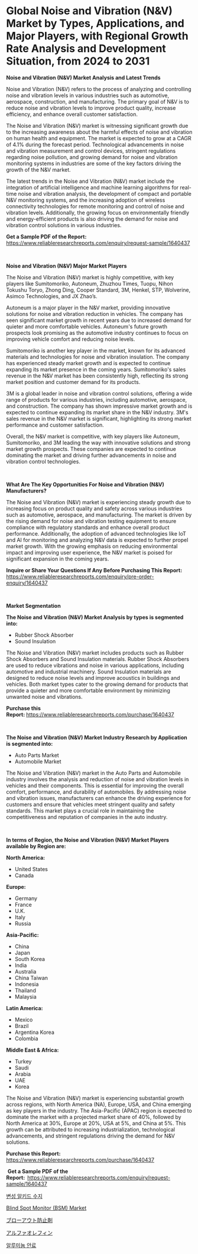 <p><h1>Global Noise and Vibration (N&V) Market by Types, Applications, and Major Players, with Regional Growth Rate Analysis and Development Situation, from 2024 to 2031</h1></p><p><strong>Noise and Vibration (N&V) Market Analysis and Latest Trends</strong></p>
<p><p>Noise and Vibration (N&V) refers to the process of analyzing and controlling noise and vibration levels in various industries such as automotive, aerospace, construction, and manufacturing. The primary goal of N&V is to reduce noise and vibration levels to improve product quality, increase efficiency, and enhance overall customer satisfaction.</p><p>The Noise and Vibration (N&V) market is witnessing significant growth due to the increasing awareness about the harmful effects of noise and vibration on human health and equipment. The market is expected to grow at a CAGR of 4.1% during the forecast period. Technological advancements in noise and vibration measurement and control devices, stringent regulations regarding noise pollution, and growing demand for noise and vibration monitoring systems in industries are some of the key factors driving the growth of the N&V market.</p><p>The latest trends in the Noise and Vibration (N&V) market include the integration of artificial intelligence and machine learning algorithms for real-time noise and vibration analysis, the development of compact and portable N&V monitoring systems, and the increasing adoption of wireless connectivity technologies for remote monitoring and control of noise and vibration levels. Additionally, the growing focus on environmentally friendly and energy-efficient products is also driving the demand for noise and vibration control solutions in various industries.</p></p>
<p><strong>Get a Sample PDF of the Report:&nbsp;</strong> <a href="https://www.reliableresearchreports.com/enquiry/request-sample/1640437">https://www.reliableresearchreports.com/enquiry/request-sample/1640437</a></p>
<p>&nbsp;</p>
<p><strong>Noise and Vibration (N&V) Major Market Players</strong></p>
<p><p>The Noise and Vibration (N&V) market is highly competitive, with key players like Sumitomoriko, Autoneum, Zhuzhou Times, Tuopu, Nihon Tokushu Toryo, Zhong Ding, Cooper Standard, 3M, Henkel, STP, Wolverine, Asimco Technologies, and JX Zhao’s.</p><p>Autoneum is a major player in the N&V market, providing innovative solutions for noise and vibration reduction in vehicles. The company has seen significant market growth in recent years due to increased demand for quieter and more comfortable vehicles. Autoneum's future growth prospects look promising as the automotive industry continues to focus on improving vehicle comfort and reducing noise levels.</p><p>Sumitomoriko is another key player in the market, known for its advanced materials and technologies for noise and vibration insulation. The company has experienced steady market growth and is expected to continue expanding its market presence in the coming years. Sumitomoriko's sales revenue in the N&V market has been consistently high, reflecting its strong market position and customer demand for its products.</p><p>3M is a global leader in noise and vibration control solutions, offering a wide range of products for various industries, including automotive, aerospace, and construction. The company has shown impressive market growth and is expected to continue expanding its market share in the N&V industry. 3M's sales revenue in the N&V market is significant, highlighting its strong market performance and customer satisfaction.</p><p>Overall, the N&V market is competitive, with key players like Autoneum, Sumitomoriko, and 3M leading the way with innovative solutions and strong market growth prospects. These companies are expected to continue dominating the market and driving further advancements in noise and vibration control technologies.</p></p>
<p>&nbsp;</p>
<p><strong>What Are The Key Opportunities For Noise and Vibration (N&V) Manufacturers?</strong></p>
<p><p>The Noise and Vibration (N&V) market is experiencing steady growth due to increasing focus on product quality and safety across various industries such as automotive, aerospace, and manufacturing. The market is driven by the rising demand for noise and vibration testing equipment to ensure compliance with regulatory standards and enhance overall product performance. Additionally, the adoption of advanced technologies like IoT and AI for monitoring and analyzing N&V data is expected to further propel market growth. With the growing emphasis on reducing environmental impact and improving user experience, the N&V market is poised for significant expansion in the coming years.</p></p>
<p><strong>Inquire or Share Your Questions If Any Before Purchasing This Report:</strong> <a href="https://www.reliableresearchreports.com/enquiry/pre-order-enquiry/1640437">https://www.reliableresearchreports.com/enquiry/pre-order-enquiry/1640437</a></p>
<p>&nbsp;</p>
<p><strong>Market Segmentation</strong></p>
<p><strong>The Noise and Vibration (N&V) Market Analysis by types is segmented into:</strong></p>
<p><ul><li>Rubber Shock Absorber</li><li>Sound Insulation</li></ul></p>
<p><p>The Noise and Vibration (N&V) market includes products such as Rubber Shock Absorbers and Sound Insulation materials. Rubber Shock Absorbers are used to reduce vibrations and noise in various applications, including automotive and industrial machinery. Sound Insulation materials are designed to reduce noise levels and improve acoustics in buildings and vehicles. Both market types cater to the growing demand for products that provide a quieter and more comfortable environment by minimizing unwanted noise and vibrations.</p></p>
<p><strong>Purchase this Report:&nbsp;</strong><a href="https://www.reliableresearchreports.com/purchase/1640437">https://www.reliableresearchreports.com/purchase/1640437</a></p>
<p>&nbsp;</p>
<p><strong>The Noise and Vibration (N&V) Market Industry Research by Application is segmented into:</strong></p>
<p><ul><li>Auto Parts Market</li><li>Automobile Market</li></ul></p>
<p><p>The Noise and Vibration (N&V) market in the Auto Parts and Automobile industry involves the analysis and reduction of noise and vibration levels in vehicles and their components. This is essential for improving the overall comfort, performance, and durability of automobiles. By addressing noise and vibration issues, manufacturers can enhance the driving experience for customers and ensure that vehicles meet stringent quality and safety standards. This market plays a crucial role in maintaining the competitiveness and reputation of companies in the auto industry.</p></p>
<p>&nbsp;</p>
<p><strong>In terms of Region, the Noise and Vibration (N&V) Market Players available by Region are:</strong></p>
<p>
    <p> <strong> North America: </strong>
        <ul>
            <li>United States</li>
            <li>Canada</li>
        </ul>
        </p> 
    <p> <strong> Europe: </strong>
        <ul>
            <li>Germany</li>
            <li>France</li>
            <li>U.K.</li>
            <li>Italy</li>
            <li>Russia</li>
        </ul>
        </p> 
    <p> <strong> Asia-Pacific: </strong>
        <ul>
            <li>China</li>
            <li>Japan</li>
            <li>South Korea</li>
            <li>India</li>
            <li>Australia</li>
            <li>China Taiwan</li>
            <li>Indonesia</li>
            <li>Thailand</li>
            <li>Malaysia</li>
        </ul>
        </p> 
    <p> <strong> Latin America: </strong>
        <ul>
            <li>Mexico</li>
            <li>Brazil</li>
            <li>Argentina Korea</li>
            <li>Colombia</li>
        </ul>
        </p> 
    <p> <strong> Middle East & Africa: </strong>
        <ul>
            <li>Turkey</li>
            <li>Saudi</li>
            <li>Arabia</li>
            <li>UAE</li>
            <li>Korea</li>
        </ul>
    </p>
    </p>
<p><p>The Noise and Vibration (N&V) market is experiencing substantial growth across regions, with North America (NA), Europe, USA, and China emerging as key players in the industry. The Asia-Pacific (APAC) region is expected to dominate the market with a projected market share of 40%, followed by North America at 30%, Europe at 20%, USA at 5%, and China at 5%. This growth can be attributed to increasing industrialization, technological advancements, and stringent regulations driving the demand for N&V solutions.</p></p>
<p><strong>Purchase this Report: </strong><a href="https://www.reliableresearchreports.com/purchase/1640437">https://www.reliableresearchreports.com/purchase/1640437</a></p>
<p>&nbsp;<strong>Get a Sample PDF of the Report:&nbsp;&nbsp;</strong><a href="https://www.reliableresearchreports.com/enquiry/request-sample/1640437">https://www.reliableresearchreports.com/enquiry/request-sample/1640437</a></p>
<p><strong></strong></p>
<p><p><a href="https://medium.com/@bkszjgzqq1851/%EC%88%98%EC%A0%95-%EC%95%8C%ED%82%A4%ED%86%A0-%EC%88%98%EC%A7%80-%EC%8B%9C%EC%9E%A5-%EC%A0%90%EC%9C%A0%EC%9C%A8-%EC%A7%84%ED%99%94-%EB%B0%8F-%EC%8B%9C%EC%9E%A5-%EC%84%B1%EC%9E%A5-%ED%8A%B8%EB%A0%8C%EB%93%9C-2024-2031-e8070cf2e3b6">변성 알키드 수지</a></p><p><a href="https://github.com/NorbertYates/Market-Research-Report-List-3/blob/main/blind-spot-monitor-bsm-market.md">Blind Spot Monitor (BSM) Market</a></p><p><a href="https://medium.com/@catherine10203/%E5%90%B9%E3%81%8D%E5%87%BA%E3%81%97%E4%BA%88%E9%98%B2%E8%A3%85%E7%BD%AE%E5%B8%82%E5%A0%B4-%E5%B8%82%E5%A0%B4cagr-%E5%B8%82%E5%A0%B4%E5%8B%95%E5%90%91-%E3%81%8A%E3%82%88%E3%81%B3%E6%88%90%E9%95%B7%E6%88%A6%E7%95%A5%E3%81%AB%E3%81%A4%E3%81%84%E3%81%A6%E3%81%AE%E6%B4%9E%E5%AF%9F-5cc4c72f5da1">ブローアウト防止剤</a></p><p><a href="https://medium.com/@catherine10203/%E3%82%A2%E3%83%AB%E3%83%95%E3%82%A1%E3%82%AA%E3%83%AC%E3%83%95%E3%82%A3%E3%83%B3%E5%B8%82%E5%A0%B4-%E6%88%90%E5%8A%9F%E3%81%99%E3%82%8B%E3%83%93%E3%82%B8%E3%83%8D%E3%82%B9%E6%88%A6%E7%95%A5%E3%81%AE%E9%8D%B52031%E5%B9%B4%E3%81%BE%E3%81%A7%E3%81%AE%E4%BA%88%E6%B8%AC-fed59ecd1501">アルファオレフィン</a></p><p><a href="https://medium.com/@bkszjgzqq1851/%EC%95%8C%EB%A3%A8%EB%AF%B8%EB%8A%84-%ED%94%BC%EA%B7%B8%EB%A8%BC%ED%8A%B8-%EC%8B%9C%EC%9E%A5-%EA%B7%9C%EB%AA%A8%EB%8A%94-%EA%B8%80%EB%A1%9C%EB%B2%8C-%EC%82%B0%EC%97%85%EC%97%90%EC%84%9C-%EC%B5%9C%EC%A0%81%EC%9D%98-%EB%A7%88%EC%BC%80%ED%8C%85-%EC%B1%84%EB%84%90%EC%9D%84-%EB%B3%B4%EC%97%AC%EC%A4%8D%EB%8B%88%EB%8B%A4-b14f37ea9d44">알루미늄 안료</a></p></p>